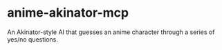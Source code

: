 # anime-akinator-mcp
An Akinator-style AI that guesses an anime character through a series of yes/no questions.
